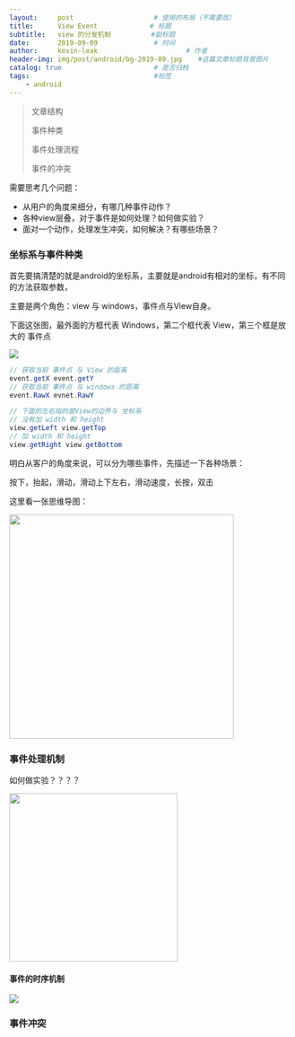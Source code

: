 ```yaml
---
layout:     post                    # 使用的布局（不需要改）
title:      View Event             # 标题 
subtitle:   view 的分发机制          #副标题
date:       2019-09-09              # 时间
author:     kevin-leak                      # 作者
header-img: img/post/android/bg-2019-09.jpg    #这篇文章标题背景图片
catalog: true                       # 是否归档
tags:                               #标签
    - android
---
```


> 文章结构
>
> 事件种类
>
> 事件处理流程
>
> 事件的冲突



需要思考几个问题：

- 从用户的角度来细分，有哪几种事件动作？
- 各种view层叠，对于事件是如何处理？如何做实验？
- 面对一个动作，处理发生冲突，如何解决？有哪些场景？



### 坐标系与事件种类

首先要搞清楚的就是android的坐标系，主要就是android有相对的坐标，有不同的方法获取参数，

主要是两个角色：view 与 windows，事件点与View自身。

下面这张图，最外面的方框代表 Windows，第二个框代表 View，第三个框是放大的 事件点

<img src="https://www.crabglory.club/img/post/android/mind/coordinate.png" />



```java
// 获取当前 事件点 与 View 的距离
event.getX event.getY 
// 获取当前 事件点 与 windows 的距离
event.RawX evnet.RawY

// 下面的左右指的是View的边界与 坐标系
// 没有加 width 和 height
view.getLeft view.getTop 
// 加 width 和 height
view.getRight view.getBottom
```

明白从客户的角度来说，可以分为哪些事件，先描述一下各种场景：

按下，抬起，滑动，滑动上下左右，滑动速度，长按，双击

这里看一张思维导图：

<img src="https://www.crabglory.club/img/post/android/mind/EVENT.png" width="400px"/>



### 事件处理机制

如何做实验？？？？

<img src="https://www.crabglory.club/img/post/android/mind/view_load_layer.png" width="300px" style="width:300px" />







#### 事件的时序机制



<img src="https://www.crabglory.club/img/post/android/mind/view_event.png" />

### 事件冲突